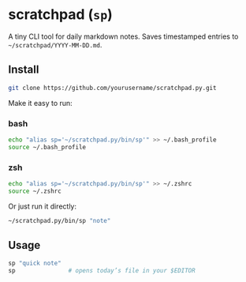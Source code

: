 # scratchpad (`sp`)

A tiny CLI tool for daily markdown notes. Saves timestamped entries to `~/scratchpad/YYYY-MM-DD.md`.

## Install

```bash
git clone https://github.com/yourusername/scratchpad.py.git
```

Make it easy to run:

### bash
```bash
echo "alias sp='~/scratchpad.py/bin/sp'" >> ~/.bash_profile
source ~/.bash_profile
```

### zsh
```bash
echo "alias sp='~/scratchpad.py/bin/sp'" >> ~/.zshrc
source ~/.zshrc
```

Or just run it directly:

```bash
~/scratchpad.py/bin/sp "note"
```

## Usage

```bash
sp "quick note"
sp               # opens today’s file in your $EDITOR
```

